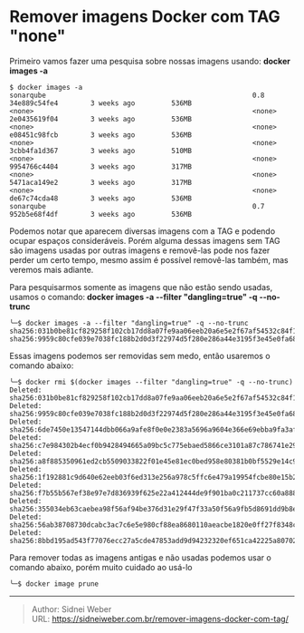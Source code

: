 # Remover imagens Docker com TAG "none"


Primeiro vamos fazer uma pesquisa sobre nossas imagens usando: **docker images -a**

```shell
$ docker images -a
sonarqube                                                   0.8                 34e889c54fe4        3 weeks ago         536MB
<none>                                                      <none>               2e0435619f04        3 weeks ago         536MB
<none>                                                      <none>               e08451c98fcb        3 weeks ago         536MB
<none>                                                      <none>               3cbb4fa1d367        3 weeks ago         510MB
<none>                                                      <none>               9954766c4404        3 weeks ago         317MB
<none>                                                      <none>               5471aca149e2        3 weeks ago         317MB
<none>                                                      <none>               de67c74cda48        3 weeks ago         536MB
sonarqube                                                   0.7                 952b5e68f4df        3 weeks ago         536MB
```

Podemos notar que aparecem diversas imagens com a TAG <none> e podendo ocupar espaços consideráveis. Porém alguma dessas imagens sem TAG são imagens usadas por outras imagens e removê-las pode nos fazer perder um certo tempo, mesmo assim é possível removê-las também, mas veremos mais adiante.

Para pesquisarmos somente as imagens que não estão sendo usadas, usamos o comando:<strong> docker images -a --filter "dangling=true" -q --no-trunc</strong>


```shell
╰─$ docker images -a --filter "dangling=true" -q --no-trunc
sha256:031b0be81cf829258f102cb17dd8a07fe9aa06eeb20a6e5e2f67af54532c84f1
sha256:9959c80cfe039e7038fc188b2d0d3f22974d5f280e286a44e3195f3e45e0fa68</pre>
```
Essas imagens podemos ser removidas sem medo, então usaremos o comando abaixo:


```shell
╰─$ docker rmi $(docker images --filter "dangling=true" -q --no-trunc)                                               
Deleted: sha256:031b0be81cf829258f102cb17dd8a07fe9aa06eeb20a6e5e2f67af54532c84f1
Deleted: sha256:9959c80cfe039e7038fc188b2d0d3f22974d5f280e286a44e3195f3e45e0fa68
Deleted: sha256:6de7450e13547144dbb066a9afe8f0e0e2383a5696a9604e366e69ebba9fa3af
Deleted: sha256:c7e984302b4ecf0b9428494665a09bc5c775ebaed5866ce3101a87c786741e29
Deleted: sha256:a8f885350961ed2cb5509033822f01e45e81ec0bed958e80381b0bf5529e14c9
Deleted: sha256:1f192881c9d640e62eeb03f6ed313e256a978c5ffc6e479a19954fcbe80e15b2
Deleted: sha256:f7b55b567ef38e97e7d836939f625e22a412444de9f901ba0c211737cc60a888
Deleted: sha256:355034eb63caebea98f56af94be376d31e29f47f33a50f56a9fb5d8691dd9b8e
Deleted: sha256:56ab38708730dcabc3ac7c6e5e980cf88ea8680110aeacbe1820e0ff27f8348c
Deleted: sha256:8bbd195ad543f77076ecc27a5cde47853add9d94232320ef651ca42225a80702
```

Para remover todas as imagens antigas e não usadas podemos usar o comando abaixo, porém muito cuidado ao usá-lo

```shell
╰─$ docker image prune
```


---

> Author: Sidnei Weber  
> URL: https://sidneiweber.com.br/remover-imagens-docker-com-tag/  

